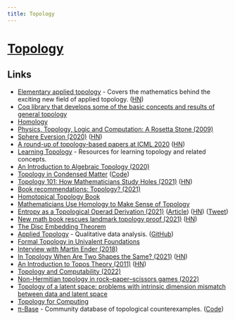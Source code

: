 ```yaml
---
title: Topology
---
```


# [Topology](https://en.wikipedia.org/wiki/Topology)

## Links

- [Elementary applied topology](https://www.math.upenn.edu/~ghrist/notes.html) - Covers the mathematics behind the exciting new field of applied topology. ([HN](https://news.ycombinator.com/item?id=19494562))
- [Coq library that develops some of the basic concepts and results of general topology](https://github.com/coq-community/topology)
- [Homology](https://www.tungsteno.io/post/exp-homology/)
- [Physics, Topology, Logic and Computation: A Rosetta Stone (2009)](http://math.ucr.edu/home/baez/rosetta.pdf)
- [Sphere Eversion (2020)](https://rreusser.github.io/explorations/sphere-eversion/) ([HN](https://news.ycombinator.com/item?id=23722275))
- [A round-up of topology-based papers at ICML 2020](https://bastian.rieck.me/blog/posts/2020/icml_topology_roundup/) ([HN](https://news.ycombinator.com/item?id=24350436))
- [Learning Topology](https://github.com/prathyvsh/learning-topology) - Resources for learning topology and related concepts.
- [An Introduction to Algebraic Topology (2020)](https://www.youtube.com/watch?v=2R4jvKGwKoE)
- [Topology in Condensed Matter](https://topocondmat.org/) ([Code](https://github.com/topocm/topocm_content))
- [Topology 101: How Mathematicians Study Holes (2021)](https://www.quantamagazine.org/topology-101-how-mathematicians-study-holes-20210126/) ([HN](https://news.ycombinator.com/item?id=25928221))
- [Book recommendations: Topology? (2021)](https://www.reddit.com/r/math/comments/mihme1/book_recommendations_topology/)
- [Homotopical Topology Book](https://www.springer.com/gp/book/9783319234878)
- [Mathematicians Use Homology to Make Sense of Topology](https://www.quantamagazine.org/how-mathematicians-use-homology-to-make-sense-of-topology-20210511/)
- [Entropy as a Topological Operad Derivation (2021)](https://arxiv.org/abs/2107.09581) ([Article](https://www.math3ma.com/blog/entropy-algebra-topology)) ([HN](https://news.ycombinator.com/item?id=27917098)) ([Tweet](https://twitter.com/math3ma/status/1417835346792964096))
- [New math book rescues landmark topology proof (2021)](https://www.quantamagazine.org/new-math-book-rescues-landmark-topology-proof-20210909/) ([HN](https://news.ycombinator.com/item?id=28471159))
- [The Disc Embedding Theorem](https://global.oup.com/academic/product/the-disc-embedding-theorem-9780198841319)
- [Applied Topology](http://appliedtopology.org/) - Qualitative data analysis. ([GitHub](https://github.com/appliedtopology))
- [Formal Topology in Univalent Foundations](https://github.com/ayberkt/formal-topology-in-UF)
- [Interview with Martin Ender (2018)](https://esoteric.codes/blog/martin-ender)
- [In Topology When Are Two Shapes the Same? (2021)](https://www.quantamagazine.org/in-topology-when-are-two-shapes-the-same-20210928/) ([HN](https://news.ycombinator.com/item?id=28735883))
- [An Introduction to Topos Theory (2011)](https://www.fuw.edu.pl/~kostecki/ittt.pdf) ([HN](https://news.ycombinator.com/item?id=29366870))
- [Topology and Computability (2022)](https://billwadge.com/2022/01/25/topology-and-computability/)
- [Non-Hermitian topology in rock–paper–scissors games (2022)](https://www.nature.com/articles/s41598-021-04178-8)
- [Topology of a latent space: problems with intrinsic dimension mismatch between data and latent space](https://medium.com/asap-report/topology-of-a-latent-space-few-potential-problems-shown-with-low-dimensional-synthetic-datasets-23e5b1a93ca7)
- [Topology for Computing](https://www.cambridge.org/core/books/topology-for-computing/1171035B570105A57865CEA390BA5E74)
- [π-Base](https://topology.pi-base.org/) - Community database of topological counterexamples. ([Code](https://github.com/pi-base/data))
